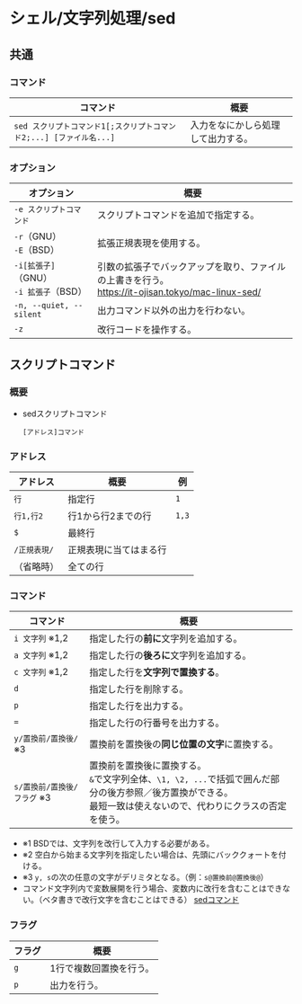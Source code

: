 # シェル/文字列処理/sed

## 共通

### コマンド

|コマンド|概要|
|---|---|
|`sed スクリプトコマンド1[;スクリプトコマンド2;...] [ファイル名...]`|入力をなにかしら処理して出力する。|

### オプション

| オプション                                  | 概要                                                         |
| ------------------------------------------- | ------------------------------------------------------------ |
| `-e スクリプトコマンド`                     | スクリプトコマンドを追加で指定する。                         |
| `-r`（GNU）<br />`-E`（BSD）                | 拡張正規表現を使用する。                                     |
| `-i[拡張子]`（GNU）<br />`-i 拡張子`（BSD） | 引数の拡張子でバックアップを取り、ファイルの上書きを行う。<br /><https://it-ojisan.tokyo/mac-linux-sed/> |
| `-n, --quiet, --silent`                     | 出力コマンド以外の出力を行わない。                           |
| `-z`                                        | 改行コードを操作する。                                       |

## スクリプトコマンド

### 概要

- sedスクリプトコマンド

  ```text
  [アドレス]コマンド
  ```

### アドレス

| アドレス     | 概要                   | 例    |
| ------------ | ---------------------- | ----- |
| `行`         | 指定行                 | `1`   |
| `行1,行2`    | 行1から行2までの行     | `1,3` |
| `$`          | 最終行                 |       |
| `/正規表現/` | 正規表現に当てはまる行 |       |
| （省略時）   | 全ての行               |       |

### コマンド

| コマンド                    | 概要                                                         |
| --------------------------- | ------------------------------------------------------------ |
| `i 文字列` ※1,2             | 指定した行の**前に**文字列を追加する。                       |
| `a 文字列` ※1,2             | 指定した行の**後ろに**文字列を追加する。                     |
| `c 文字列` ※1,2             | 指定した行を**文字列で置換する**。                           |
| `d`                         | 指定した行を削除する。                                       |
| `p`                         | 指定した行を出力する。                                       |
| `=`                         | 指定した行の行番号を出力する。                               |
| `y/置換前/置換後/` ※3       | 置換前を置換後の**同じ位置の文字**に置換する。               |
| `s/置換前/置換後/フラグ` ※3 | 置換前を置換後に置換する。<br /> `&`で文字列全体、`\1, \2, ...`で括弧で囲んだ部分の後方参照／後方置換ができる。 <br />最短一致は使えないので、代わりにクラスの否定を使う。 |

- ※1 BSDでは、文字列を改行して入力する必要がある。
- ※2 空白から始まる文字列を指定したい場合は、先頭にバッククォートを付ける。
- ※3 `y, s`の次の任意の文字がデリミタとなる。（例：`s@置換前@置換後@`）
- コマンド文字列内で変数展開を行う場合、変数内に改行を含むことはできない。（ベタ書きで改行文字を含むことはできる）
    [sedコマンド](https://www.yutry.net/pc/program/sed-shellscript#mulchline-sed-insert)

### フラグ

| フラグ | 概要                    |
| ------ | ----------------------- |
| `g`    | 1行で複数回置換を行う。 |
| `p`    | 出力を行う。            |
